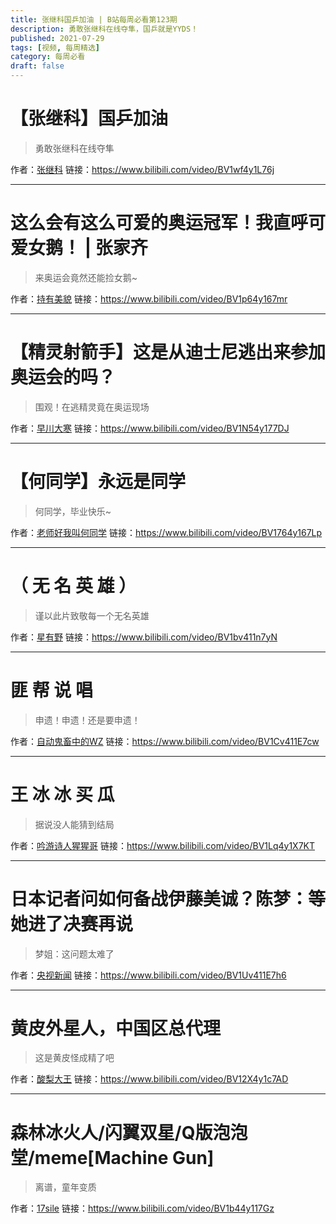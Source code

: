 ```yaml
---
title: 张继科国乒加油 | B站每周必看第123期
description: 勇敢张继科在线夺隼，国乒就是YYDS！
published: 2021-07-29
tags: [视频, 每周精选]
category: 每周必看
draft: false
---
```


# 【张继科】国乒加油
> 勇敢张继科在线夺隼

作者：[张继科](https://space.bilibili.com/508168388)
链接：https://www.bilibili.com/video/BV1wf4y1L76j

---

# 这么会有这么可爱的奥运冠军！我直呼可爱女鹅！ | 张家齐
> 来奥运会竟然还能捡女鹅~

作者：[持有美貌](https://space.bilibili.com/696132272)
链接：https://www.bilibili.com/video/BV1p64y167mr

---

# 【精灵射箭手】这是从迪士尼逃出来参加奥运会的吗？
> 围观！在逃精灵竟在奥运现场

作者：[早川大寒](https://space.bilibili.com/288574164)
链接：https://www.bilibili.com/video/BV1N54y177DJ

---

# 【何同学】永远是同学
> 何同学，毕业快乐~

作者：[老师好我叫何同学](https://space.bilibili.com/163637592)
链接：https://www.bilibili.com/video/BV1764y167Lp

---

# （ 无 名 英 雄 ）
> 谨以此片致敬每一个无名英雄

作者：[星有野](https://space.bilibili.com/627888730)
链接：https://www.bilibili.com/video/BV1bv411n7yN

---

# 匪 帮 说 唱
> 申遗！申遗！还是要申遗！

作者：[自动鬼畜中的WZ](https://space.bilibili.com/16054375)
链接：https://www.bilibili.com/video/BV1Cv411E7cw

---

# 王 冰 冰 买 瓜
> 据说没人能猜到结局

作者：[吟游诗人猩猩哥](https://space.bilibili.com/227062495)
链接：https://www.bilibili.com/video/BV1Lq4y1X7KT

---

# 日本记者问如何备战伊藤美诚？陈梦：等她进了决赛再说
> 梦姐：这问题太难了

作者：[央视新闻](https://space.bilibili.com/456664753)
链接：https://www.bilibili.com/video/BV1Uv411E7h6

---

# 黄皮外星人，中国区总代理
> 这是黄皮怪成精了吧

作者：[酸梨大王](https://space.bilibili.com/630327749)
链接：https://www.bilibili.com/video/BV12X4y1c7AD

---

# 森林冰火人/闪翼双星/Q版泡泡堂/meme[Machine Gun]
> 离谱，童年变质

作者：[17sile](https://space.bilibili.com/10979362)
链接：https://www.bilibili.com/video/BV1b44y117Gz

